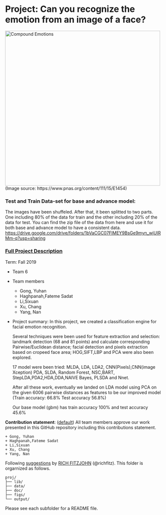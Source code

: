 # Project: Can you recognize the emotion from an image of a face? 
<img src="figs/CE.jpg" alt="Compound Emotions" width="500"/>
(Image source: https://www.pnas.org/content/111/15/E1454)

### Test and Train Data-set for base and advance model:
The images have been shuffeled. After that, it been splitted to two parts. One including 80% of the data for train and the other including 20% of the data for test. You can find the zip file of the data from here and use it for both base and advance model to have a consistent data. 
https://drive.google.com/drive/folders/1bVaCGC07FlMEY9BsGe9myn_wjUIRMm-q?usp=sharing

### [Full Project Description](doc/project3_desc.md)

Term: Fall 2019

+ Team 6
+ Team members
	+ Gong, Yuhan
	+ Haghpanah,Fateme Sadat
	+ Li,Sixuan
	+ Xu, Chang
	+ Yang, Nan

+ Project summary: In this project, we created a classification engine for facial emotion recognition. 

	Several techniques were been used for feature extraction and selection: landmark detection (68 and 81 points) and calculate corresponding Pairwise/Euclidean distance; facial detection and pixels extraction based on cropeed face area; HOG,SIFT,LBP and PCA were also been explored.

	17 model were been tried: MLDA, LDA, LDA2, CNN(Pixels),CNN(image Xception) PDA, SLDA, Random Forest, NSC,BART, StepLDA,PDA2,HDA,DDA,NAIVE Bayes, PLSDA and Nnet.

	After all these work, eventually we landed on LDA model using PCA on the given 6006 pairwise distances as features to be our improved model (Train accuracy: 66.8% Test accuracy 56.8%)

	Our base model (gbm) has train accuracy 100% and test accuracy 45.6%
	
**Contribution statement**: ([default](doc/a_note_on_contributions.md)) All team members approve our work presented in this GitHub repository including this contributions statement. 

 	+ Gong, Yuhan 
	+ Haghpanah,Fateme Sadat 
	+ Li,Sixuan 
	+ Xu, Chang 
	+ Yang, Nan 


Following [suggestions](http://nicercode.github.io/blog/2013-04-05-projects/) by [RICH FITZJOHN](http://nicercode.github.io/about/#Team) (@richfitz). This folder is orgarnized as follows.

```
proj/
├── lib/
├── data/
├── doc/
├── figs/
└── output/
```

Please see each subfolder for a README file.
